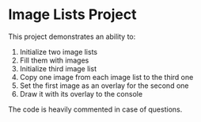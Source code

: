 # Image Lists Project

This project demonstrates an ability to:
  1. Initialize two image lists
  2. Fill them with images
  3. Initialize third image list
  4. Copy one image from each image list to the third one
  5. Set the first image as an overlay for the second one
  6. Draw it with its overlay to the console
 
 The code is heavily commented in case of questions.
